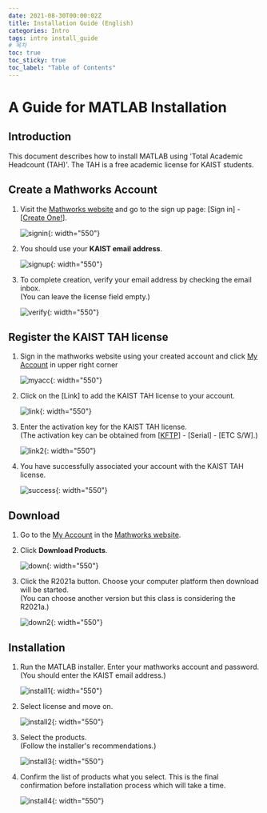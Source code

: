 ```yaml
---
date: 2021-08-30T00:00:02Z
title: Installation Guide (English)
categories: Intro
tags: intro install_guide
# 목차
toc: true
toc_sticky: true
toc_label: "Table of Contents"
---
```


# **A Guide for MATLAB Installation**

## Introduction
This document describes how to install MATLAB using 'Total Academic Headcount (TAH)'. The TAH is a free academic license for KAIST students.

## Create a Mathworks Account
1. Visit the [Mathworks website](https://www.mathworks.com) and go to the sign up page: [Sign in] - [[Create One!](https://kr.mathworks.com/mwaccount/register)].

    ![signin]({{site.baseurl}}/images/intro/install/signin_eng.png){: width="550"}

2.  You should use your **KAIST email address**.

    ![signup]({{site.baseurl}}/images/intro/install/signup_eng.png){: width="550"}

3.  To complete creation, verify your email address by
    checking the email inbox.\
    (You can leave the license field empty.)

    ![verify]({{site.baseurl}}/images/intro/install/verify_eng.png){: width="550"}

## Register the KAIST TAH license
1.  Sign in the mathworks website using your created account and click [My Account](https://kr.mathworks.com/mwaccount/) in upper right corner

    ![myacc]({{site.baseurl}}/images/intro/install/myacc_eng.png){: width="550"}

2.  Click on the [Link] to add the KAIST TAH license
    to your account.

    ![link]({{site.baseurl}}/images/intro/install/link_eng.png){: width="550"}

3.  Enter the activation key for the KAIST TAH license.\
    (The activation key can be obtained from [[KFTP](https://kftp.kaist.ac.kr)] - [Serial] - [ETC S/W].)

    ![link2]({{site.baseurl}}/images/intro/install/link2_eng.png){: width="550"}

4.  You have successfully associated your account with the KAIST TAH license.

    ![success]({{site.baseurl}}/images/intro/install/success.png){: width="550"}

## Download
1. Go to the [My Account](https://kr.mathworks.com/mwaccount/) in the [Mathworks website](https://www.mathworks.com).

2.  Click **Download Products**.

    ![down]({{site.baseurl}}/images/intro/install/down_eng.png){: width="550"}

3.  Click the R2021a button. Choose your computer platform then download will be started.\
    (You can choose another version but this class is considering the R2021a.)

    ![down2]({{site.baseurl}}/images/intro/install/down2_eng.png){: width="550"}

## Installation
1.  Run the MATLAB installer. Enter your mathworks account and password.\
    (You should enter the KAIST email address.)

    ![install1]({{site.baseurl}}/images/intro/install/install1.png){: width="550"}

2. Select license and move on.

    ![install2]({{site.baseurl}}/images/intro/install/install2.png){: width="550"}

3.  Select the products.\
    (Follow the installer's recommendations.)

    ![install3]({{site.baseurl}}/images/intro/install/install3.png){: width="550"}

5. Confirm the list of products what you select. This is the final
    confirmation before installation process which will
    take a time.

    ![install4]({{site.baseurl}}/images/intro/install/install4.png){: width="550"}

